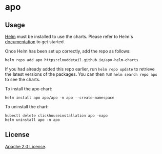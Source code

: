# apo

## Usage

[Helm](https://helm.sh) must be installed to use the charts.  Please refer to
Helm's [documentation](https://helm.sh/docs) to get started.

Once Helm has been set up correctly, add the repo as follows:

    helm repo add apo https:clouddetail.github.io/apo-helm-charts

If you had already added this repo earlier, run `helm repo update` to retrieve
the latest versions of the packages.  You can then run `helm search repo
apo` to see the charts.

To install the apo chart:

    helm install apo apo/apo -n apo --create-namespace

To uninstall the chart:

    kubectl delete clickhouseinstallation apo -napo
    helm uninstall apo -n apo

## License

[Apache 2.0 License](./LICENSE).